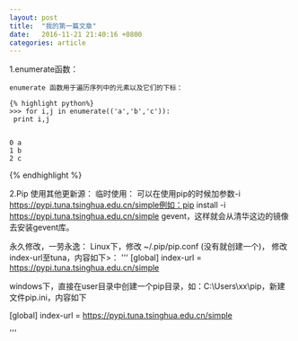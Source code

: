 ```yaml
---
layout: post
title:  "我的第一篇文章"
date:   2016-11-21 21:40:16 +0800
categories: article
---
```

1.enumerate函数：

    enumerate 函数用于遍历序列中的元素以及它们的下标：

    {% highlight python%}
    >>> for i,j in enumerate(('a','b','c')):
     print i,j
    
    
    0 a
    1 b
    2 c
{% endhighlight %}
    
    
2.Pip 使用其他更新源：
临时使用：
可以在使用pip的时候加参数-i https://pypi.tuna.tsinghua.edu.cn/simple例如：pip install -i https://pypi.tuna.tsinghua.edu.cn/simple gevent，这样就会从清华这边的镜像去安装gevent库。

永久修改，一劳永逸：
Linux下，修改 ~/.pip/pip.conf (没有就创建一个)， 修改 index-url至tuna，内容如下>：
'''
 [global]
 index-url = https://pypi.tuna.tsinghua.edu.cn/simple

windows下，直接在user目录中创建一个pip目录，如：C:\Users\xx\pip，新建文件pip.ini，内容如下

 [global]
 index-url = https://pypi.tuna.tsinghua.edu.cn/simple

'''
